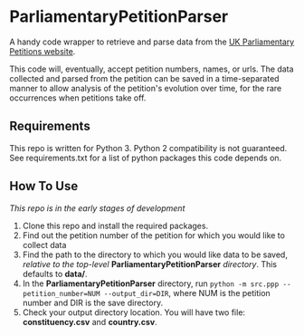 # ParliamentaryPetitionParser
A handy code wrapper to retrieve and parse data from the [UK Parliamentary Petitions website](https://petition.parliament.uk/).

This code will, eventually, accept petition numbers, names, or urls.
The data collected and parsed from the petition can be saved in a time-separated manner to allow analysis of the petition's evolution over time,
for the rare occurrences when petitions take off.

## Requirements
This repo is written for Python 3. Python 2 compatibility is not guaranteed.
See requirements.txt for a list of python packages this code depends on.

## How To Use
*This repo is in the early stages of development*
1. Clone this repo and install the required packages.
2. Find out the petition number of the petition for which you would like to collect data
3. Find the path to the directory to which you would like data to be saved, *relative to the top-level* **ParliamentaryPetitionParser** *directory*. This defaults to **data/**.
4. In the **ParliamentaryPetitionParser** directory, run `python -m src.ppp --petition_number=NUM --output_dir=DIR`, 
where NUM is the petition number and DIR is the save directory.
5. Check your output directory location. You will have two file: **constituency.csv** and **country.csv**.
